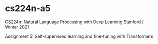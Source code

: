 # cs224n-a5
CS224n: Natural Language Processing with Deep Learning Stanford / Winter 2021

Assignment 5: Self-supervised learning and fine-tuning with Transformers

